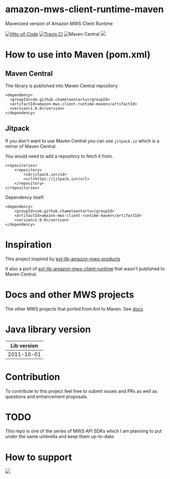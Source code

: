 # amazon-mws-client-runtime-maven
Mavenized version of Amazon MWS Client Runtime

[![Hits-of-Code](https://hitsofcode.com/github/chameleontartu/amazon-mws-client-runtime-maven)](https://hitsofcode.com/view/github/chameleontartu/amazon-mws-client-runtime-maven)
[![Travis CI](https://travis-ci.org/ChameleonTartu/amazon-mws-client-runtime-maven.svg?branch=master)](https://travis-ci.org/ChameleonTartu/amazon-mws-client-runtime-maven)
![Maven Central](https://img.shields.io/maven-central/v/com.github.chameleontartu/amazon-mws-client-runtime-maven)
[![](https://jitpack.io/v/ChameleonTartu/amazon-mws-client-runtime-maven.svg)](https://jitpack.io/#ChameleonTartu/amazon-mws-client-runtime-maven)

# How to use into Maven (pom.xml)

## Maven Central

The library is published into Maven Central repository

```
<dependency>
  <groupId>com.github.chameleontartu</groupId>
  <artifactId>amazon-mws-client-runtime-maven</artifactId>
  <version>1.0.0</version>
</dependency>
```

## Jitpack

If you don't want to use Maven Central you can use `jitpack.io` which is a mirror of Maven Central.

You would need to add a repository to fetch it from.

```
<repositories>
    <repository>
        <id>jitpack.io</id>
        <url>https://jitpack.io</url>
    </repository>
</repositories>
```

Dependency itself:
```
<dependency>
    <groupId>com.github.chameleontartu</groupId>
    <artifactId>amazon-mws-client-runtime-maven</artifactId>
    <version>1.0.0</version>
</dependency>
```

# Inspiration

This project inspired by [ext-lib-amazon-mws-products](https://github.com/trifonnt/ext-lib-amazon-mws-products)

It also a port of [ext-lib-amazon-mws-client-runtime](https://github.com/trifonnt/ext-lib-amazon-mws-client-runtime) that wasn't published to Maven Central.

# Docs and other MWS projects

The other MWS projects that ported from Ant to Maven. See [docs](https://github.com/ChameleonTartu/amazon-mws-docs).


# Java library version

| Lib version  |
|--------------|
| 2011-10-01   |

# Contribution

To contribute to this project feel free to submit issues and PRs as well as questions and enhancement proposals.

# TODO

This repo is one of the series of MWS API SDKs which I am planning to put under the same umbrella and keep them up-to-date.

# How to support

<a href="https://www.buymeacoffee.com/chameleontartu"><img src="https://img.buymeacoffee.com/button-api/?text=Buy me a coffee&emoji=&slug=chameleontartu&button_colour=40DCA5&font_colour=ffffff&font_family=Cookie&outline_colour=000000&coffee_colour=FFDD00"></a>

